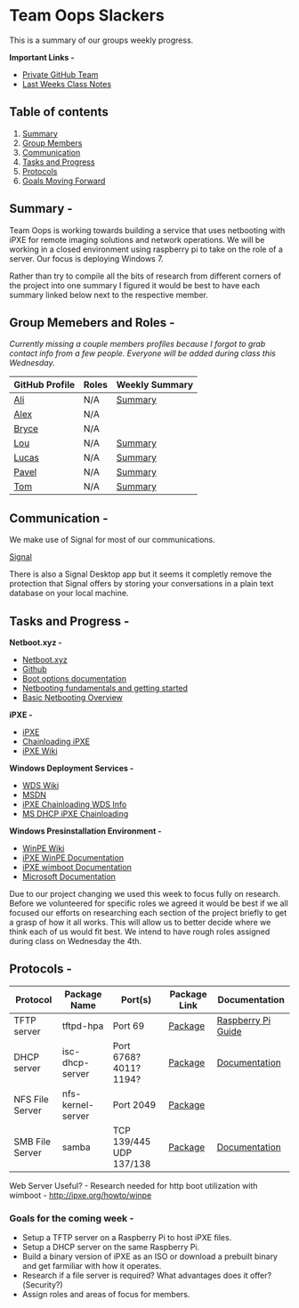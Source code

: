 # Team Oops Slackers
This is a summary of our groups weekly progress. 


**Important Links -**
* [Private GitHub Team](https://github.com/orgs/FOSSClass/teams/oops-slackers)
* [Last Weeks Class Notes](https://github.com/luschool/oopsslackersluschool/blob/master/week1notes.md)

## Table of contents
1. [Summary](#summary)
2. [Group Members](#members)
3. [Communication](#comm)
4. [Tasks and Progress](#tasksprogress)
5. [Protocols](#protocols)
6. [Goals Moving Forward](#future)


<a name="summary"></a>

## Summary - 

Team Oops is working towards building a service that uses netbooting with iPXE for remote imaging solutions
and network operations. We will be working in a closed environment using raspberry pi to take on the role of 
a server. Our focus is deploying Windows 7.

Rather than try to compile all the bits of research from different corners of the project into one summary I figured it would be best
to have each summary linked below next to the respective member. 

<a name="members"></a>

## Group Memebers and Roles - 

*Currently missing a couple members profiles because I forgot to grab contact info from a few people.*
*Everyone will be added during class this Wednesday.*

GitHub Profile | Roles | Weekly Summary
| --- | --- | ---
[Ali](https://github.com/caqlishire) | N/A | [Summary](https://github.com/caqlishire/Opps-Team)
[Alex](https://github.com/rarar0) | N/A | 
[Bryce](https://github.com/Zetiaaa) | N/A |
[Lou](https://github.com/LouVang97) | N/A | [Summary](https://github.com/LouVang97/Week12)
[Lucas](https://github.com/luschool) | N/A | [Summary](https://github.com/luschool/oopsslackerstemp)
[Pavel](https://github.com/paveldanek) | N/A | [Summary](https://github.com/paveldanek/Oops-Slackers)
[Tom](https://github.com/bigmantate) | N/A | [Summary](https://github.com/bigmantate/team_oops_project)

<a name="comm"></a>

## Communication - 

We make use of Signal for most of our communications. 

[Signal](https://signal.org/download/)

There is also a Signal Desktop app but it seems it completly remove the protection that Signal offers by storing your conversations
in a plain text database on your local machine. 

<a name="tasksprogress"></a>

## Tasks and Progress - 

**Netboot.xyz -**
* [Netboot.xyz](https://netboot.xyz/)
* [Github](https://github.com/antonym/netboot.xyz)
* [Boot options documentation](http://netbootxyz.readthedocs.io/en/latest/boot-ipxe/)
* [Netbooting fundamentals and getting started](http://networkboot.org/fundamentals/)
* [Basic Netbooting Overview](http://www.opsschool.org/en/latest/netbooting.html)

**iPXE -** 
* [iPXE](http://ipxe.org/start)
* [Chainloading iPXE](http://ipxe.org/howto/chainloading)
* [iPXE Wiki](https://en.wikipedia.org/wiki/IPXE)

**Windows Deployment Services -**
* [WDS Wiki](https://en.wikipedia.org/wiki/Windows_Deployment_Services)
* [MSDN](https://msdn.microsoft.com/en-us/library/cc265612.aspx)
* [iPXE Chainloading WDS Info](http://ipxe.org/appnote/chainload_wds)
* [MS DHCP iPXE Chainloading](http://ipxe.org/howto/msdhcp#pxe_chainloading)

**Windows Presinstallation Environment -**
* [WinPE Wiki](https://en.wikipedia.org/wiki/Windows_Preinstallation_Environment)
* [iPXE WinPE Documentation](http://ipxe.org/howto/winpe)
* [iPXE wimboot Documentation](http://ipxe.org/wimboot)
* [Microsoft Documentation](https://docs.microsoft.com/en-us/windows-hardware/manufacture/desktop/winpe-intro)

Due to our project changing we used this week to focus fully on research. Before we volunteered for specific roles we agreed
it would be best if we all focused our efforts on researching each section of the project briefly to get a grasp of how it all works.
This will allow us to better decide where we think each of us would fit best. We intend to have rough roles assigned during class
on Wednesday the 4th. 

<a name="protocols"></a>

## Protocols - 

Protocol | Package Name | Port(s) | Package Link | Documentation
| --- | --- | --- | --- | ---
TFTP server | tftpd-hpa | Port 69 | [Package](https://packages.debian.org/stretch/tftpd-hpa) | [Raspberry Pi Guide](https://dynamicparallax.wordpress.com/2015/08/20/how-to-setup-raspberry-pi-as-a-tftp-server/)
DHCP server | isc-dhcp-server | Port 6768? 4011? 1194? | [Package](https://packages.debian.org/stretch/isc-dhcp-server) | [Documentation](https://www.isc.org/dhcp-manual-pages/)
NFS File Server | nfs-kernel-server | Port 2049 | [Package](https://packages.debian.org/stretch/nfs-kernel-server) |
SMB File Server | samba | TCP 139/445 UDP 137/138 | [Package](https://packages.debian.org/stretch/samba) | [Documentation](https://www.raspberrypi.org/magpi/samba-file-server/)

Web Server Useful? - Research needed for http boot utilization with wimboot - http://ipxe.org/howto/winpe

<a name="future"></a>

### Goals for the coming week -  

* Setup a TFTP server on a Raspberry Pi to host iPXE files.
* Setup a DHCP server on the same Raspberry Pi.
* Build a binary version of iPXE as an ISO or download a prebuilt binary and get farmiliar with how it operates.
* Research if a file server is required? What advantages does it offer?(Security?)
* Assign roles and areas of focus for members.



